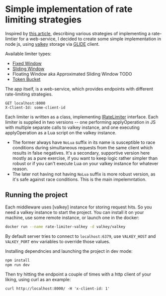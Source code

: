 # Simple implementation of rate limiting strategies

Inspired by [this article](https://smudge.ai/blog/ratelimit-algorithms),
describing various strategies of implementing a rate-limtier for a web-service,
I decided to create some simple implementation in node js, using
[valkey](https://valkey.io/) storage via [GLIDE](https://valkey.io/valkey-glide/)
client.

Available limiter types:

- [Fixed Window](./src//Limiters/FixedWindowLimiter.ts)
- [Sliding Window](./src/Limiters/SlidingWindowLimiter.ts)
- Floating Window aka Approximated Sliding Window TODO
- [Token Bucket](./src/Limiters/TokenBucketLimiter.ts)

The app itself, is a web-service, which provides endpoints with different
rate-limiting strategies.

```http
GET localhost:8000
X-Client-Id: some-client-id
```

Each limiter is written as a class, implementing
[IRateLimiter](./src//Limiters//IRateLimiter.ts) interface. Each limiter
is supplied in two versions -- one performing applyOperation in JS with multiple
separate calls to valkey instance, and one executing applyOperation as a Lua
script on the valkey instance.

- The former always have `NoLua` suffix in its name is susceptible to
  race conditions during simultaneous requests from the same client which
  results in false negatives. It's a secondary, supportive version here mostly
  as a pure exercise, if you want to keep logic rather simpler than robust or
  if you can't execute Lua on your valkey instance for whatever reason.
- The later not having not having `NoLua` suffix is more robust version, as it's
  safe against race conditions. This is the main impelemntation.

## Running the project

Each middleware uses [valkey] instance for storing request hits.
So you need a valkey instance to start the project. You can install it on
your machine, use some remote instance, or launch one in the docker:

```sh
docker run --name rate-limiter-valkey -d valkey/valkey
```

By default server tries to connect to `localhost:6379`, use `VALKEY_HOST` and
`VALKEY_PORT` env variables to override those values.

Installing dependncies and launching the project in dev mode:

```sh
npm install
npm run dev
```

Then try hitting the endpoint a couple of times with a http client of your
liking, using curl as an example:

```
curl http://localhost:8000/ -H 'x-client-id: 1'
```
